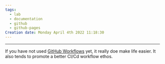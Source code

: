 ```yaml
---
tags:
  - lab
  - documentation
  - github
  - github-pages
Creation date: Monday April 4th 2022 11:18:30
---
```

-----
If you have not used [GitHub Workflows](https://docs.github.com/en/actions/how-tos/writing-workflows) yet, it really doe make life easier.  It also tends to promote a better CI/Cd workflow ethos.